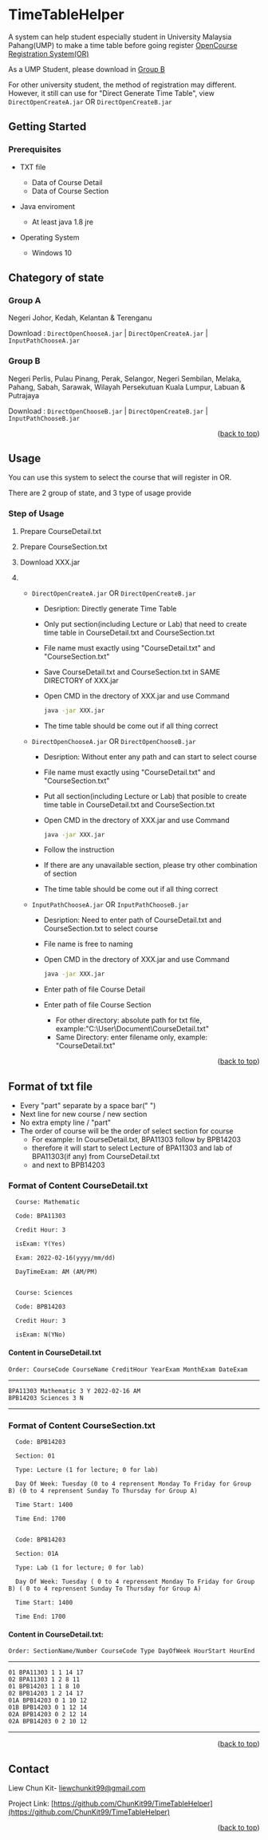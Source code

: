 <div id="top"></div>


# TimeTableHelper
A system can help student especially student in University Malaysia Pahang(UMP) to make a time table before going register [OpenCourse Registration System(OR)](https://or.ump.edu.my/or/index.jsp)

As a UMP Student, please download in [Group B](#group-b)

For other university student, the method of registration may different. However, it still can use for "Direct Generate Time Table", view `DirectOpenCreateA.jar` OR `DirectOpenCreateB.jar`


 ## Getting Started

 ### Prerequisites

* TXT file

   * Data of Course Detail 
   * Data of Course Section

* Java enviroment

  * At least java 1.8 jre

* Operating System
  
  * Windows 10
 
 
 
## Chategory of state
  
### Group A
  
Negeri Johor, Kedah, Kelantan & Terenganu
	
Download : `DirectOpenChooseA.jar` | `DirectOpenCreateA.jar` | `InputPathChooseA.jar`
	
  
### Group B
  
Negeri Perlis, Pulau Pinang, Perak, Selangor, Negeri Sembilan, Melaka, Pahang, Sabah, Sarawak, Wilayah Persekutuan Kuala Lumpur, Labuan & Putrajaya

Download : 	`DirectOpenChooseB.jar` | `DirectOpenCreateB.jar` | `InputPathChooseB.jar`
	
<p align="right">(<a href="#top">back to top</a>)</p>

 
 
## Usage
  
 You can use this system to select the course that will register in OR. 
  
 There are 2 group of state, and 3 type of usage provide


### Step of Usage
1. Prepare CourseDetail.txt
2. Prepare CourseSection.txt
3. Download XXX.jar

4. 
   * `DirectOpenCreateA.jar` OR `DirectOpenCreateB.jar`
     * Desription: Directly generate Time Table
     * Only put section(including Lecture or Lab) that need to create time table in CourseDetail.txt and CourseSection.txt
	 * File name must exactly using "CourseDetail.txt" and "CourseSection.txt"
     * Save CourseDetail.txt and CourseSection.txt in SAME DIRECTORY of XXX.jar
     * Open CMD in the drectory of XXX.jar and use Command
     
       ```sh
       java -jar XXX.jar
       ```
     * The time table should be come out if all thing correct		
	
  
   * `DirectOpenChooseA.jar` OR `DirectOpenChooseB.jar`
     * Desription: Without enter any path and can start to select course
	 * File name must exactly using "CourseDetail.txt" and "CourseSection.txt"
     * Put all section(including Lecture or Lab) that posible to create time table in CourseDetail.txt and CourseSection.txt
     * Open CMD in the drectory of XXX.jar and use Command
     
       ```sh
       java -jar XXX.jar
       ```
     * Follow the instruction
     * If there are any unavailable section, please try other combination of section
     * The time table should be come out if all thing correct


   * `InputPathChooseA.jar` OR `InputPathChooseB.jar`
     * Desription: Need to enter path of CourseDetail.txt and CourseSection.txt to select course
	 * File name is free to naming
     * Open CMD in the drectory of XXX.jar and use Command
     
       ```sh
       java -jar XXX.jar
       ```
      * Enter path of file Course Detail
      * Enter path of file Course Section
		* For other directory: absolute path for txt file, example:"C:\User\Document\CourseDetail.txt"
		* Same Directory: enter filename only, example: "CourseDetail.txt"
		
		
<p align="right">(<a href="#top">back to top</a>)</p>

  

  ## Format of txt file
  
  * Every "part" separate by a space bar(" ") 
  * Next line for new course / new section  
  * No extra empty line / "part"
  * The order of course will be the order of select section for course
     * For example: In CourseDetail.txt, BPA11303 follow by BPB14203
     * therefore it will start to select Lecture of BPA11303 and lab of BPA11303(if any) from CourseDetail.txt
     * and next to BPB14203
     
  
  
  ### Format of Content CourseDetail.txt
  
	  Course: Mathematic
	  
	  Code: BPA11303 
	  
	  Credit Hour: 3
	  
	  isExam: Y(Yes)
	  
	  Exam: 2022-02-16(yyyy/mm/dd)
	  
	  DayTimeExam: AM (AM/PM)
  
  
	  Course: Sciences
	  
	  Code: BPB14203 
	  
	  Credit Hour: 3
	  
	  isExam: N(YNo)
  
  
   #### Content in CourseDetail.txt
  
	Order: CourseCode CourseName CreditHour YearExam MonthExam DateExam
  ___
	BPA11303 Mathematic 3 Y 2022-02-16 AM
	BPB14203 Sciences 3 N
  ___
  
  
  ### Format of Content CourseSection.txt
  
	  Code: BPB14203 
	  
	  Section: 01
	  
	  Type: Lecture (1 for lecture; 0 for lab)
	  
	  Day Of Week: Tuesday (0 to 4 reprensent Monday To Friday for Group B) (0 to 4 reprensent Sunday To Thursday for Group A) 
	  
	  Time Start: 1400
	  
	  Time End: 1700
  
  
	  Code: BPB14203 
	  
	  Section: 01A
	  
	  Type: Lab (1 for lecture; 0 for lab)
	  
	  Day Of Week: Tuesday ( 0 to 4 reprensent Monday To Friday for Group B) ( 0 to 4 reprensent Sunday To Thursday for Group A) 
	  
	  Time Start: 1400
	  
	  Time End: 1700
  
  #### Content in CourseDetail.txt:
  
	Order: SectionName/Number CourseCode Type DayOfWeek HourStart HourEnd
  ___
	01 BPA11303 1 1 14 17
	02 BPA11303 1 2 8 11
	01 BPB14203 1 1 8 10
	02 BPB14203 1 2 14 17
	01A BPB14203 0 1 10 12
	01B BPB14203 0 1 12 14
	02A BPB14203 0 2 12 14
	02A BPB14203 0 2 10 12
  ___
 
  <p align="right">(<a href="#top">back to top</a>)</p>


## Contact

Liew Chun Kit- liewchunkit99@gmail.com

Project Link: [https://github.com/ChunKit99/TimeTableHelper](https://github.com/ChunKit99/TimeTableHelper)

<p align="right">(<a href="#top">back to top</a>)</p>
